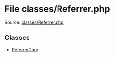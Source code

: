 File classes/Referrer.php
=========

Source: [classes/Referrer.php](https://github.com/PrestaShop/PrestaShop/blob/1.6.0.3/classes/Referrer.php)


Classes
-------

* [ReferrerCore](class.ReferrerCore.md)

